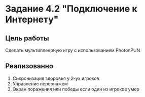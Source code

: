 # Задание 4.2 "Подключение к Интернету"
## Цель работы
Сделать мультиплеерную игру с использованием PhotonPUN
## Реализованно
1. Сихронизация здоровья у 2-ух игроков
2. Управление персонажем
3. Экран поражения или победы если один из игроков умер
